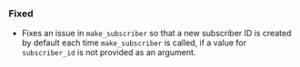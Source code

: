 ### Fixed

  - Fixes an issue in `make_subscriber` so that a new subscriber ID is created by default each time `make_subscriber` 
    is called, if a value for `subscriber_id` is not provided as an argument.
